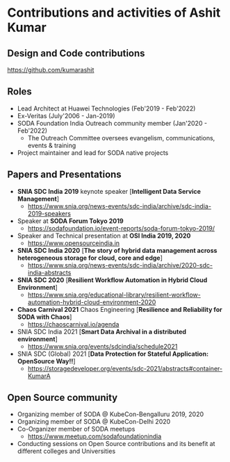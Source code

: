 # Contributions and activities of Ashit Kumar

## Design and Code contributions
https://github.com/kumarashit

## Roles
- Lead Architect at Huawei Technologies (Feb'2019 -  Feb'2022)
- Ex-Veritas (July'2006 - Jan-2019)
- SODA Foundation India Outreach community member (Jan'2020 - Feb'2022)
  - The Outreach Committee oversees evangelism, communications, events & training
- Project maintainer and lead for SODA native projects
 
## Papers and Presentations
- **SNIA SDC India 2019** keynote speaker [**Intelligent Data Service Management**]
  - https://www.snia.org/news-events/sdc-india/archive/sdc-india-2019-speakers
- Speaker at **SODA Forum Tokyo 2019**
  - https://sodafoundation.io/event-reports/soda-forum-tokyo-2019/
- Speaker and Technical presentation at **OSI India 2019, 2020**
  - https://www.opensourceindia.in
- **SNIA SDC India 2020** [**The story of hybrid data management across heterogeneous storage for cloud, core and edge**]
  - https://www.snia.org/news-events/sdc-india/archive/2020-sdc-india-abstracts
- **SNIA SDC 2020** [**Resilient Workflow Automation in Hybrid Cloud Environment**]
  - https://www.snia.org/educational-library/resilient-workflow-automation-hybrid-cloud-environment-2020
- **Chaos Carnival 2021** Chaos Engineering [**Resilience and Reliability for SODA with Chaos**]
  - https://chaoscarnival.io/agenda
- SNIA SDC India 2021 [**Smart Data Archival in a distributed environment**]
  - https://www.snia.org/events/sdcindia/schedule2021
- SNIA SDC (Global) 2021 [**Data Protection for Stateful Application: OpenSource Way!!**]
  - https://storagedeveloper.org/events/sdc-2021/abstracts#container-KumarA
 
## Open Source community 
- Organizing member of SODA @ KubeCon-Bengalluru 2019, 2020
- Organizing member of SODA @ KubeCon-Delhi 2020
- Co-Organizer member of SODA meetups
  - https://www.meetup.com/sodafoundationindia
- Conducting sessions on Open Source contributions and its benefit at different colleges and Universities
